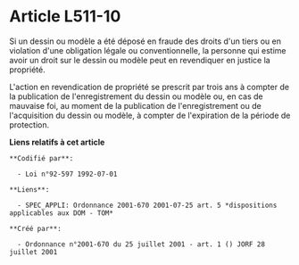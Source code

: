 # Article L511-10

Si un dessin ou modèle a été déposé en fraude des droits d'un tiers ou en violation d'une obligation légale ou
conventionnelle, la personne qui estime avoir un droit sur le dessin ou modèle peut en revendiquer en justice la propriété.

L'action en revendication de propriété se prescrit par trois ans à compter de la publication de l'enregistrement du dessin ou
modèle ou, en cas de mauvaise foi, au moment de la publication de l'enregistrement ou de l'acquisition du dessin ou modèle, à
compter de l'expiration de la période de protection.

**Liens relatifs à cet article**

	**Codifié par**:

	  - Loi n°92-597 1992-07-01

	**Liens**:

	  - SPEC_APPLI: Ordonnance 2001-670 2001-07-25 art. 5 *dispositions applicables aux DOM - TOM*

	**Créé par**:

	  - Ordonnance n°2001-670 du 25 juillet 2001 - art. 1 () JORF 28 juillet 2001
